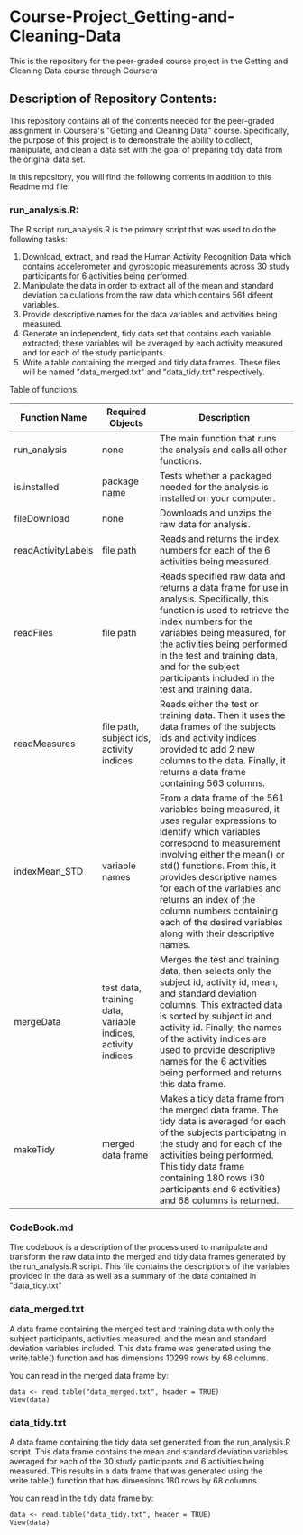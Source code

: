 # Course-Project_Getting-and-Cleaning-Data
This is the repository for the peer-graded course project in the Getting and Cleaning Data course through Coursera

## Description of Repository Contents:
This repository contains all of the contents needed for the peer-graded assignment in Coursera's "Getting and Cleaning Data" course. Specifically, the purpose of this project is to demonstrate the ability to collect, manipulate, and clean a data set with the goal of preparing tidy data from the original data set.  
  
In this repository, you will find the following contents in addition to this Readme.md file:
### run_analysis.R:
The R script run_analysis.R is the primary script that was used to do the following tasks:
1. Download, extract, and read the Human Activity Recognition Data which contains accelerometer and gyroscopic measurements across 30 study participants for 6 activities being performed.
2. Manipulate the data in order to extract all of the mean and standard deviation calculations from the raw data which contains 561 difeent variables.
3. Provide descriptive names for the data variables and activities being measured.
4. Generate an independent, tidy data set that contains each variable extracted; these variables will be averaged by each activity measured and for each of the study participants.
5. Write a table containing the merged and tidy data frames. These files will be named "data_merged.txt" and "data_tidy.txt" respectively.

Table of functions:  

Function Name | Required Objects | Description
------------- | ---------------- | -----------
run_analysis | none | The main function that runs the analysis and calls all other functions.
is.installed | package name | Tests whether a packaged needed for the analysis is installed on your computer.
fileDownload | none | Downloads and unzips the raw data for analysis.
readActivityLabels | file path | Reads and returns the index numbers for each of the 6 activities being measured.
readFiles | file path | Reads specified raw data and returns a data frame for use in analysis. Specifically, this function is used to retrieve the index numbers for the variables being measured, for the activities being performed in the test and training data, and for the subject participants included in the test and training data.
readMeasures | file path, subject ids, activity indices | Reads either the test or training data. Then it uses the data frames of the subjects ids and activity indices provided to add 2 new columns to the data. Finally, it returns a data frame containing 563 columns.
indexMean_STD | variable names | From a data frame of the 561 variables being measured, it uses regular expressions to identify which variables correspond to measurement involving either the mean() or std() functions. From this, it provides descriptive names for each of the variables and returns an index of the column numbers containing each of the desired variables along with their descriptive names.
mergeData | test data, training data, variable indices, activity indices | Merges the test and training data, then selects only the subject id, activity id, mean, and standard deviation columns. This extracted data is sorted by subject id and activity id. Finally, the names of the activity indices are used to provide descriptive names for the 6 activities being performed and returns this data frame.
makeTidy | merged data frame | Makes a tidy data frame from the merged data frame. The tidy data is averaged for each of the subjects participatng in the study and for each of the activities being performed. This tidy data frame containing 180 rows (30 participants and 6 activities) and 68 columns is returned.

### CodeBook.md
The codebook is a description of the process used to manipulate and transform the raw data into the merged and tidy data frames generated by the run_analysis.R script. This file contains the descriptions of the variables provided in the data as well as a summary of the data contained in "data_tidy.txt"

### data_merged.txt
A data frame containing the merged test and training data with only the subject participants, activities measured, and the mean and standard deviation variables included. This data frame was generated using the write.table() function and has dimensions 10299 rows by 68 columns.  

You can read in the merged data frame by:  

    data <- read.table("data_merged.txt", header = TRUE)
    View(data)

### data_tidy.txt
A data frame containing the tidy data set generated from the run_analysis.R script. This data frame contains the mean and standard deviation variables averaged for each of the 30 study participants and 6 activities being measured. This results in a data frame that was generated using the write.table() function that has dimensions 180 rows by 68 columns.

You can read in the tidy data frame by:  

    data <- read.table("data_tidy.txt", header = TRUE)
    View(data)


